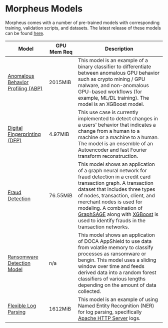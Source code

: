 <!--
SPDX-FileCopyrightText: Copyright (c) 2023, NVIDIA CORPORATION & AFFILIATES. All rights reserved.
SPDX-License-Identifier: Apache-2.0

Licensed under the Apache License, Version 2.0 (the "License");
you may not use this file except in compliance with the License.
You may obtain a copy of the License at

http://www.apache.org/licenses/LICENSE-2.0

Unless required by applicable law or agreed to in writing, software
distributed under the License is distributed on an "AS IS" BASIS,
WITHOUT WARRANTIES OR CONDITIONS OF ANY KIND, either express or implied.
See the License for the specific language governing permissions and
limitations under the License.
-->

# Morpheus Models

Morpheus comes with a number of pre-trained models with corresponding training, validation scripts, and datasets. The latest release of these models can be found [here](https://github.com/nv-morpheus/Morpheus/blob/-/models).

|Model|GPU Mem Req|Description|
|-----|-----------|-----------|
|[Anomalous Behavior Profiling (ABP)](../../models/README.md#anomalous-behavior-profiling-abp)|2015MiB|This model is an example of a binary classifier to differentiate between anomalous GPU behavior such as crypto mining / GPU malware, and non-anomalous GPU-based workflows (for example, ML/DL training). The model is an XGBoost model.|
|[Digital Fingerprinting (DFP)](../../models/README.md#digital-fingerprinting-dfp)|4.97MiB|This use case is currently implemented to detect changes in a users' behavior that indicates a change from a human to a machine or a machine to a human. The model is an ensemble of an Autoencoder and fast Fourier transform reconstruction.||[Fraud Detection](../../models/README.md#fraud-detection)|76.55MiB|This model shows an application of a graph neural network for fraud detection in a credit card transaction graph. A transaction dataset that includes three types of nodes, transaction, client, and merchant nodes is used for modeling. A combination of GraphSAGE along XGBoost is used to identify frauds in the transaction networks.|
|[Fraud Detection](../../models/README.md#fraud-detection)|76.55MiB|This model shows an application of a graph neural network for fraud detection in a credit card transaction graph. A transaction dataset that includes three types of nodes, transaction, client, and merchant nodes is used for modeling. A combination of [GraphSAGE](https://snap.stanford.edu/graphsage/) along with [XGBoost](https://xgboost.readthedocs.io/en/stable/) is used to identify frauds in the transaction networks.|
|[Ransomware Detection Model](../../models/README.md#ransomware-detection-via-appshield)|n/a|This model shows an application of DOCA AppShield to use data from volatile memory to classify processes as ransomware or bengin. This model uses a sliding window over time and feeds derived data into a random forest classifiers of various lengths depending on the amount of data collected.|
|[Flexible Log Parsing](../../models/README.md#flexible-log-parsing)|1612MiB|This model is an example of using Named Entity Recognition (NER) for log parsing, specifically [Apache HTTP Server](https://httpd.apache.org/) logs.|
